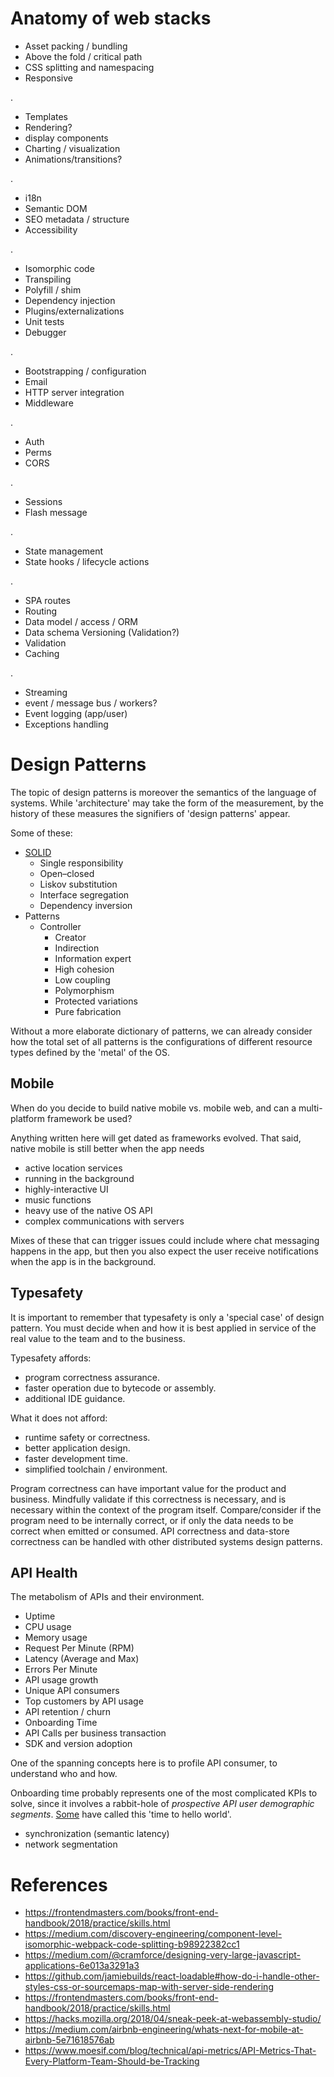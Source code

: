 # Anatomy of web stacks


* Asset packing / bundling
* Above the fold / critical path
* CSS splitting and namespacing
* Responsive

.

* Templates
* Rendering?
* display components
* Charting / visualization
* Animations/transitions?

.

* i18n
* Semantic DOM
* SEO metadata / structure
* Accessibility

.

* Isomorphic code
* Transpiling
* Polyfill / shim
* Dependency injection
* Plugins/externalizations 
* Unit tests
* Debugger

.

* Bootstrapping / configuration
* Email
* HTTP server integration
* Middleware

.

* Auth
* Perms
* CORS

.

* Sessions
* Flash message 

.

* State management
* State hooks / lifecycle actions

.

* SPA routes
* Routing
* Data model / access / ORM
* Data schema Versioning (Validation?)
* Validation
* Caching

.

* Streaming
* event / message bus / workers?
* Event logging (app/user)
* Exceptions handling


# Design Patterns

The topic of design patterns is moreover the semantics of the language of systems.  While 'architecture' may take the form of the measurement, by the history of these measures the signifiers of 'design patterns' appear.  

Some of these:

* [SOLID](https://en.wikipedia.org/wiki/SOLID)
  * Single responsibility
  * Open–closed
  * Liskov substitution
  * Interface segregation
  * Dependency inversion
* Patterns
  * Controller
    * Creator
    * Indirection
    * Information expert
    * High cohesion
    * Low coupling
    * Polymorphism
    * Protected variations
    * Pure fabrication

Without a more elaborate dictionary of patterns, we can already consider how the total set of all patterns is the configurations of different resource types defined by the 'metal' of the OS.

## Mobile

When do you decide to build native mobile vs. mobile web, and can a multi-platform framework be used? 

Anything written here will get dated as frameworks evolved.  That said, native mobile is still better when the app needs

* active location services
* running in the background
* highly-interactive UI
* music functions
* heavy use of the native OS API
* complex communications with servers

Mixes of these that can trigger issues could include where chat messaging happens in the app, but then you also expect the user receive notifications when the app is in the background.


## Typesafety

It is important to remember that typesafety is only a 'special case' of design pattern.  You must decide when and how it is best applied in service of the real value to the team and to the business.

Typesafety affords:

* program correctness assurance.
* faster operation due to bytecode or assembly.
* additional IDE guidance.

What it does not afford:

* runtime safety or correctness.
* better application design.
* faster development time.
* simplified toolchain / environment.

Program correctness can have important value for the product and business.  Mindfully validate if this correctness is necessary, and is necessary within the context of the program itself.  Compare/consider if the program need to be internally correct, or if only the data needs to be correct when emitted or consumed.  API correctness and data-store correctness can be handled with other distributed systems design patterns.

## API Health

The metabolism of APIs and their environment.

* Uptime
* CPU usage
* Memory usage
* Request Per Minute (RPM)
* Latency (Average and Max)
* Errors Per Minute
* API usage growth
* Unique API consumers
* Top customers by API usage
* API retention / churn
* Onboarding Time
* API Calls per business transaction
* SDK and version adoption

One of the spanning concepts here is to profile API consumer, to understand who and how. 

Onboarding time probably represents one of the most complicated KPIs to solve, since it involves a rabbit-hole of _prospective API user demographic segments_.  [Some](https://www.moesif.com/blog/technical/api-metrics/API-Metrics-That-Every-Platform-Team-Should-be-Tracking/#) have called this 'time to hello world'.

* synchronization (semantic latency)
* network segmentation


# References
* https://frontendmasters.com/books/front-end-handbook/2018/practice/skills.html
* https://medium.com/discovery-engineering/component-level-isomorphic-webpack-code-splitting-b98922382cc1
* https://medium.com/@cramforce/designing-very-large-javascript-applications-6e013a3291a3
* https://github.com/jamiebuilds/react-loadable#how-do-i-handle-other-styles-css-or-sourcemaps-map-with-server-side-rendering
* https://frontendmasters.com/books/front-end-handbook/2018/practice/skills.html
* https://hacks.mozilla.org/2018/04/sneak-peek-at-webassembly-studio/
* https://medium.com/airbnb-engineering/whats-next-for-mobile-at-airbnb-5e71618576ab
* https://www.moesif.com/blog/technical/api-metrics/API-Metrics-That-Every-Platform-Team-Should-be-Tracking
